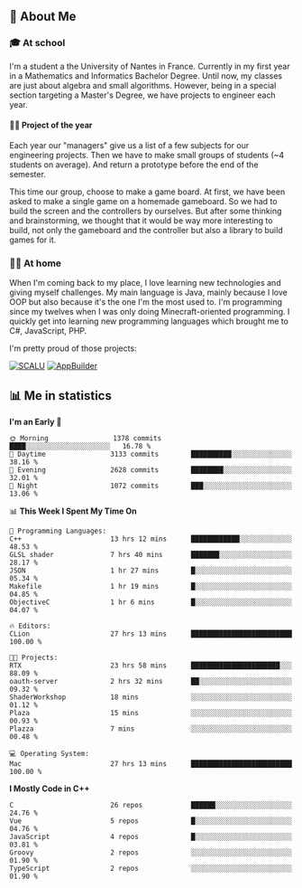 ## 👀 About Me

### 🎓 At school

I'm a student a the University of Nantes in France. Currently in my first year in a Mathematics and Informatics Bachelor Degree. Until now, my classes are just about algebra and small algorithms. However, being in a special section targeting a Master's Degree, we have projects to engineer each year. 

#### 🔧🔬 Project of the year

Each year our "managers" give us a list of a few subjects for our engineering projects. Then we have to make small groups of students (~4 students on average). And return a prototype before the end of the semester.

This time our group, choose to make a game board. At first, we have been asked to make a single game on a homemade gameboard. So we had to build the screen and the controllers by ourselves. 
But after some thinking and brainstorming, we thought that it would be way more interesting to build, not only the gameboard and the controller but also a library to build games for it.

### 👨‍💻 At home

When I'm coming back to my place, I love learning new technologies and giving myself challenges. My main language is Java, mainly because I love OOP but also because it's the one I'm the most used to. I'm programming since my twelves when I was only doing Minecraft-oriented programming.  I quickly get into learning new programming languages which brought me to C#, JavaScript, PHP. 

I'm pretty proud of those projects:

[![SCALU](https://github-readme-stats.vercel.app/api/pin?username=renardfute&repo=SCALU)](https://github.com/renardfute/scalu)
[![AppBuilder](https://github-readme-stats.vercel.app/api/pin?username=pulsedev2&repo=AppBuilder)](https://github.com/pulsedev2/AppBuilder)

## 📊 Me in statistics
<!--START_SECTION:waka-->
**I'm an Early 🐤** 

```text
🌞 Morning                1378 commits        ████░░░░░░░░░░░░░░░░░░░░░   16.78 % 
🌆 Daytime                3133 commits        ██████████░░░░░░░░░░░░░░░   38.16 % 
🌃 Evening                2628 commits        ████████░░░░░░░░░░░░░░░░░   32.01 % 
🌙 Night                  1072 commits        ███░░░░░░░░░░░░░░░░░░░░░░   13.06 % 
```


📊 **This Week I Spent My Time On** 

```text
💬 Programming Languages: 
C++                      13 hrs 12 mins      ████████████░░░░░░░░░░░░░   48.53 % 
GLSL shader              7 hrs 40 mins       ███████░░░░░░░░░░░░░░░░░░   28.17 % 
JSON                     1 hr 27 mins        █░░░░░░░░░░░░░░░░░░░░░░░░   05.34 % 
Makefile                 1 hr 19 mins        █░░░░░░░░░░░░░░░░░░░░░░░░   04.85 % 
ObjectiveC               1 hr 6 mins         █░░░░░░░░░░░░░░░░░░░░░░░░   04.07 % 

🔥 Editors: 
CLion                    27 hrs 13 mins      █████████████████████████   100.00 % 

🐱‍💻 Projects: 
RTX                      23 hrs 58 mins      ██████████████████████░░░   88.09 % 
oauth-server             2 hrs 32 mins       ██░░░░░░░░░░░░░░░░░░░░░░░   09.32 % 
ShaderWorkshop           18 mins             ░░░░░░░░░░░░░░░░░░░░░░░░░   01.12 % 
Plaza                    15 mins             ░░░░░░░░░░░░░░░░░░░░░░░░░   00.93 % 
Plazza                   7 mins              ░░░░░░░░░░░░░░░░░░░░░░░░░   00.48 % 

💻 Operating System: 
Mac                      27 hrs 13 mins      █████████████████████████   100.00 % 
```

**I Mostly Code in C++** 

```text
C                        26 repos            ██████░░░░░░░░░░░░░░░░░░░   24.76 % 
Vue                      5 repos             █░░░░░░░░░░░░░░░░░░░░░░░░   04.76 % 
JavaScript               4 repos             █░░░░░░░░░░░░░░░░░░░░░░░░   03.81 % 
Groovy                   2 repos             ░░░░░░░░░░░░░░░░░░░░░░░░░   01.90 % 
TypeScript               2 repos             ░░░░░░░░░░░░░░░░░░░░░░░░░   01.90 % 
```




<!--END_SECTION:waka-->
